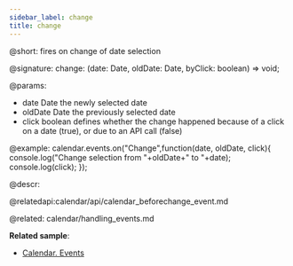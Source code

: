 ```yaml
---
sidebar_label: change
title: change
---          
```


@short: fires on change of date selection

@signature: change: (date: Date, oldDate: Date, byClick: boolean) => void;

@params:
- date          Date        the newly selected date
- oldDate       Date        the previously selected date
- click         boolean     defines whether the change happened because of a click on a date (true), or due to an API call (false)


@example:
calendar.events.on("Change",function(date, oldDate, click){
    console.log("Change selection from "+oldDate+" to "+date);
    console.log(click);
});



@descr:

@relatedapi:calendar/api/calendar_beforechange_event.md

@related:
calendar/handling_events.md

**Related sample**:
- [Calendar. Events](https://snippet.dhtmlx.com/7kj7fiek)